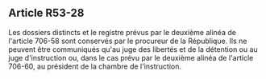 Article R53-28
----
Les dossiers distincts et le registre prévus par le deuxième alinéa de l'article
706-58 sont conservés par le procureur de la République. Ils ne peuvent être
communiqués qu'au juge des libertés et de la détention ou au juge d'instruction
ou, dans le cas prévu par le deuxième alinéa de l'article 706-60, au président
de la chambre de l'instruction.

